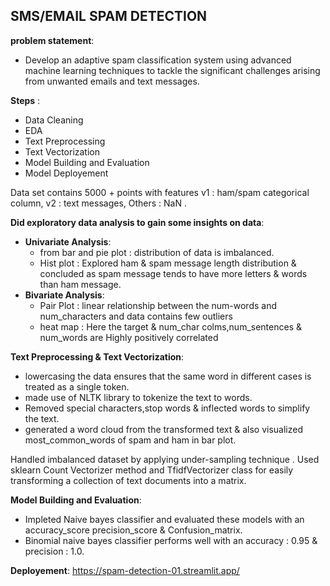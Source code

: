 
## **SMS/EMAIL SPAM DETECTION** 

**problem statement**:
* Develop an adaptive spam classification system using advanced machine learning techniques to tackle the significant challenges arising from unwanted emails and text messages.

**Steps** :
* Data Cleaning
* EDA
* Text Preprocessing
* Text Vectorization 
* Model Building and Evaluation
* Model Deployement

Data set contains 5000 + points with features v1 : ham/spam categorical column, v2 : text messages, Others : NaN .

**Did exploratory data analysis to gain some insights on data**:
* **Univariate Analysis**:
  * from bar and pie plot : distribution of data is imbalanced.
  * Hist plot : Explored ham & spam message length distribution & concluded as spam message tends to have more letters & words than ham message.
* **Bivariate Analysis**:
  * Pair Plot : linear relationship between the num-words and num_characters and data contains few outliers
  * heat map : Here the target & num_char colms,num_sentences & num_words are Highly positively correlated
 
**Text Preprocessing & Text Vectorization**:
* lowercasing the data ensures that the same word in different cases is treated as a single token.
 * made use of NLTK library to tokenize the text to words.
 * Removed special characters,stop words & inflected words to simplify the text.
 * generated a word cloud from the transformed text & also visualized most_common_words of spam and ham in bar plot.
   
Handled imbalanced dataset by applying under-sampling technique .
Used sklearn Count Vectorizer method and TfidfVectorizer class for easily transforming a collection of text documents into a  matrix.

**Model Building and Evaluation**:
* Impleted Naive bayes classifier and evaluated   these models with an accuracy_score precision_score & Confusion_matrix.
* Binomial naive bayes classifier  performs well with an accuracy : 0.95 & precision : 1.0.
  
**Deployement**:
https://spam-detection-01.streamlit.app/
